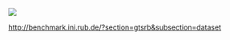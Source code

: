 ![](http://benchmark.ini.rub.de/Images/00006_00028.jpg)

http://benchmark.ini.rub.de/?section=gtsrb&subsection=dataset

